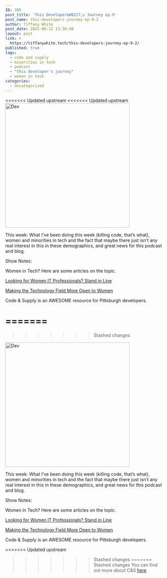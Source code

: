 ```yaml
---
ID: 305
post_title: 'This Developer&#8217;s Journey ep.9'
post_name: this-developers-journey-ep-9-2
author: Tiffany White
post_date: 2015-06-12 13:30:40
layout: post
link: >
  https://tiffanywhite.tech/this-developers-journey-ep-9-2/
published: true
tags:
  - code and supply
  - minorities in tech
  - podcast
  - "this developer's journey"
  - women in tech
categories:
  - Uncategorized
---
```

<<<<<<< Updated upstream
<<<<<<< Updated upstream
<img class=" aligncenter" src="http://helloburgh.me/wp-content/uploads/2015/06/wpid-Dev-Logo1.png" alt="Dev" width="391" height="391" />

This week: What I’ve been doing this week (killing code, that’s what), women and minorities in tech and the fact that maybe there just isn’t any real interest in this in these demographics, and great news for this podcast and blog.

Show Notes:

Women in Tech? Here are some articles on the topic.

<a href="http://www.ere.net/2014/01/29/looking-for-women-it-professionals-stand-in-line/">Looking for Women IT Professionals? Stand in Line</a>

<a href="http://www.forbes.com/sites/adrianalopez/2015/03/06/making-the-technology-field-more-open-to-women/2/">Making the Technology Field More Open to Women</a>

Code &amp; Supply is an AWESOME resource for Pittsburgh developers.

=======
=======
>>>>>>> Stashed changes
<img class=" aligncenter" src="http://helloburgh.me/wp-content/uploads/2015/06/wpid-Dev-Logo1.png" alt="Dev" width="391" height="391" />

This week: What I’ve been doing this week (killing code, that’s what), women and minorities in tech and the fact that maybe there just isn’t any real interest in this in these demographics, and great news for this podcast and blog.

Show Notes:

Women in Tech? Here are some articles on the topic.

<a href="http://www.ere.net/2014/01/29/looking-for-women-it-professionals-stand-in-line/">Looking for Women IT Professionals? Stand in Line</a>

<a href="http://www.forbes.com/sites/adrianalopez/2015/03/06/making-the-technology-field-more-open-to-women/2/">Making the Technology Field More Open to Women</a>

Code &amp; Supply is an AWESOME resource for Pittsburgh developers.

<<<<<<< Updated upstream
>>>>>>> Stashed changes
=======
>>>>>>> Stashed changes
You can find out more about C&amp;S <a href="http://www.codeandsupply.co/">here</a>